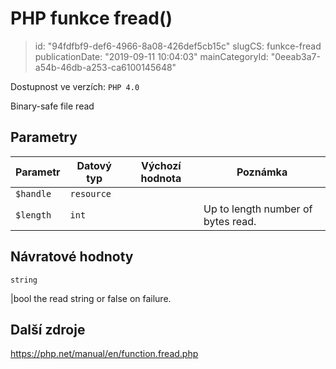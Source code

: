 PHP funkce fread()
================================

> id: "94fdfbf9-def6-4966-8a08-426def5cb15c"
> slugCS: funkce-fread
> publicationDate: "2019-09-11 10:04:03"
> mainCategoryId: "0eeab3a7-a54b-46db-a253-ca6100145648"

Dostupnost ve verzích: `PHP 4.0`

Binary-safe file read


Parametry
--------------

| Parametr | Datový typ | Výchozí hodnota | Poznámka |
|-----|-----|-----|-----|
| `$handle` | `resource` |  |  |
| `$length` | `int` |  | Up to length number of bytes read. |


Návratové hodnoty
----------------

`string`

|bool the read string or false on failure.

Další zdroje
------------

https://php.net/manual/en/function.fread.php
